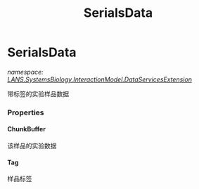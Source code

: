 ﻿---
title: SerialsData
---

# SerialsData
_namespace: [LANS.SystemsBiology.InteractionModel.DataServicesExtension](N-LANS.SystemsBiology.InteractionModel.DataServicesExtension.html)_

带标签的实验样品数据



### Properties

#### ChunkBuffer
该样品的实验数据
#### Tag
样品标签

